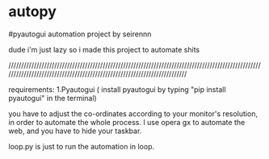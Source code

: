 # autopy
#pyautogui automation project by seirennn

dude i'm just lazy so i made this project to automate shits 

/////////////////////////////////////////////////////////////////////////////////////////////////////////////////////////////////////////////////////////////////////////



requirements:
1.Pyautogui
( install pyautogui by typing "pip install pyautogui" in the terminal)


you have to adjust the co-ordinates according to your monitor's resolution, in order to automate the whole process.
I use opera gx to automate the web, and you have to hide your taskbar.

loop.py is just to run the automation in loop.
